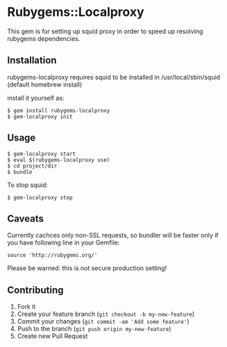 # Rubygems::Localproxy

This gem is for setting up squid proxy in order to speed up
resolving rubygems dependencies.

## Installation

rubygems-localproxy requires squid to be installed in /usr/local/sbin/squid
(default homebrew install)

install it yourself as:

    $ gem install rubygems-localproxy
    $ gem-localproxy init

## Usage

    $ gem-localproxy start
    $ eval $(rubygems-localproxy use)
    $ cd project/dir
    $ bundle
    
To stop squid:

    $ gem-localproxy stop

## Caveats

Currently cachces only non-SSL requests, so bundler will be faster
only if you have following line in your Gemfile:

    source 'http://rubygems.org/'

Please be warned: this is not secure production setting!

## Contributing

1. Fork it
2. Create your feature branch (`git checkout -b my-new-feature`)
3. Commit your changes (`git commit -am 'Add some feature'`)
4. Push to the branch (`git push origin my-new-feature`)
5. Create new Pull Request
